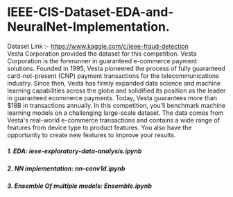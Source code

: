 # IEEE-CIS-Dataset-EDA-and-NeuralNet-Implementation.
Dataset Link :- https://www.kaggle.com/c/ieee-fraud-detection<br>
Vesta Corporation provided the dataset for this competition. Vesta Corporation is the forerunner in guaranteed e-commerce payment solutions. Founded in 1995, Vesta pioneered the process of fully guaranteed card-not-present (CNP) payment transactions for the telecommunications industry. Since then, Vesta has firmly expanded data science and machine learning capabilities across the globe and solidified its position as the leader in guaranteed ecommerce payments. Today, Vesta guarantees more than $18B in transactions annually. In this competition, you’ll benchmark machine learning models on a challenging large-scale dataset. The data comes from Vesta's real-world e-commerce transactions and contains a wide range of features from device type to product features. You also have the opportunity to create new features to improve your results.
<h5>1. EDA: ieee-exploratory-data-analysis.ipynb</h5>
<h5>2. NN implementation: nn-conv1d.ipynb</h5>
<h5>3. Ensemble Of multiple models: Ensemble.ipynb</h5>
